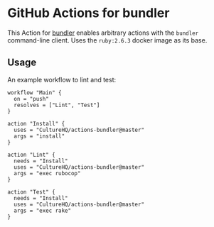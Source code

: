 # GitHub Actions for bundler

This Action for [bundler](https://bundler.io/) enables arbitrary actions with the `bundler` command-line client. Uses the `ruby:2.6.3` docker image as its base.

## Usage

An example workflow to lint and test:

```hcl
workflow "Main" {
  on = "push"
  resolves = ["Lint", "Test"]
}

action "Install" {
  uses = "CultureHQ/actions-bundler@master"
  args = "install"
}

action "Lint" {
  needs = "Install"
  uses = "CultureHQ/actions-bundler@master"
  args = "exec rubocop"
}

action "Test" {
  needs = "Install"
  uses = "CultureHQ/actions-bundler@master"
  args = "exec rake"
}
```
